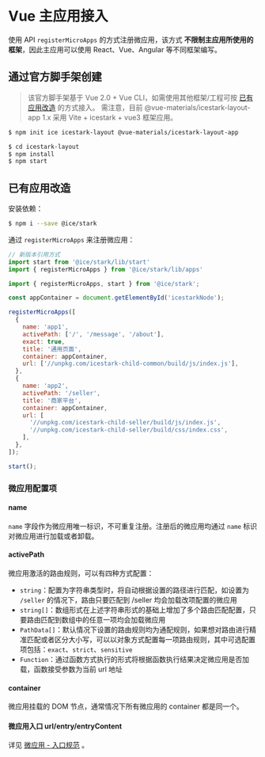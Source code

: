 # Vue 主应用接入

使用 API `registerMicroApps` 的方式注册微应用，该方式 **不限制主应用所使用的框架**，因此主应用可以使用 React、Vue、Angular 等不同框架编写。

## 通过官方脚手架创建

> 该官方脚手架基于 Vue 2.0 + Vue CLI，如需使用其他框架/工程可按 [已有应用改造](./vue#已有应用改造) 的方式接入。
> 需注意，目前 @vue-materials/icestark-layout-app 1.x 采用 Vite + icestark + vue3 框架应用。

```bash
$ npm init ice icestark-layout @vue-materials/icestark-layout-app

$ cd icestark-layout
$ npm install
$ npm start
```

## 已有应用改造

安装依赖：

```bash
$ npm i --save @ice/stark
```

通过 `registerMicroApps` 来注册微应用：

```js
// 新版本引用方式
import start from '@ice/stark/lib/start'
import { registerMicroApps } from '@ice/stark/lib/apps'
```

```js
import { registerMicroApps, start } from '@ice/stark';

const appContainer = document.getElementById('icestarkNode');

registerMicroApps([
  {
    name: 'app1',
    activePath: ['/', '/message', '/about'],
    exact: true,
    title: '通用页面',
    container: appContainer,
    url: ['//unpkg.com/icestark-child-common/build/js/index.js'],
  },
  {
    name: 'app2',
    activePath: '/seller',
    title: '商家平台',
    container: appContainer,
    url: [
      '//unpkg.com/icestark-child-seller/build/js/index.js',
      '//unpkg.com/icestark-child-seller/build/css/index.css',
    ],
  },
]);

start();
```

### 微应用配置项

#### name

`name` 字段作为微应用唯一标识，不可重复注册。注册后的微应用均通过 `name` 标识对微应用进行加载或者卸载。

#### activePath

微应用激活的路由规则，可以有四种方式配置：

- `string`：配置为字符串类型时，将自动根据设置的路径进行匹配，如设置为 `/seller` 的情况下，路由只要匹配到 /seller 均会加载改项配置的微应用
- `string[]`：数组形式在上述字符串形式的基础上增加了多个路由匹配配置，只要路由匹配到数组中的任意一项均会加载微应用
- `PathData[]`：默认情况下设置的路由规则均为通配规则，如果想对路由进行精准匹配或者区分大小写，可以以对象方式配置每一项路由规则，其中可选配置项包括：`exact`、`strict`、`sensitive`
- `Function`：通过函数方式执行的形式将根据函数执行结果决定微应用是否加载，函数接受参数为当前 url 地址

#### container

微应用挂载的 DOM 节点，通常情况下所有微应用的 container 都是同一个。

#### 微应用入口 url/entry/entryContent

详见 [微应用 - 入口规范](../concept/child#入口规范) 。

